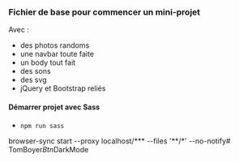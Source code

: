 ### Fichier de base pour commencer un mini-projet 

Avec : 
* des photos randoms
* une navbar toute faite
* un body tout fait
* des sons
* des svg
* jQuery et Bootstrap reliés

#### Démarrer projet avec Sass 
* `npm run sass`

browser-sync start --proxy localhost/***  --files '**/*' --no-notify#   T o m B o y e r _ B t n _ D a r k M o d e  
 